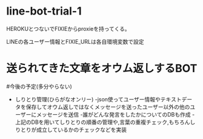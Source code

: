 # line-bot-trial-1
HEROKUとつないでFIXIEからproxieを持ってくる。

LINEの各ユーザー情報とFIXIE_URLは各自環境変数で設定

# 送られてきた文章をオウム返しするBOT
#今後の予定(多分やらない)
* しりとり管理(ひらがなオンリー)
-json使ってユーザー情報やテキストデータを保存してオウム返しではなくメッセージを送ったユーザー以外の他のユーザーにメッセージを送信
-誰がどんな発言をしたかについてのDBも作成
-上記のDBを用いてしりとりの順番の管理や,言葉の重複チェック,もちろんしりとりが成立しているかのチェックなどを実装
